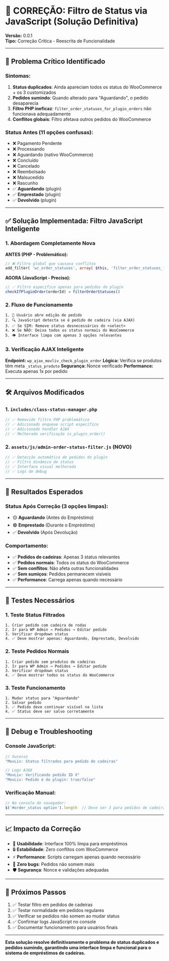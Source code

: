 # 🔧 CORREÇÃO: Filtro de Status via JavaScript (Solução Definitiva)

**Versão:** 0.0.1  
**Tipo:** Correção Crítica - Reescrita de Funcionalidade  

---

## 🚨 **Problema Crítico Identificado**

### **Sintomas:**
1. **Status duplicados**: Ainda apareciam todos os status do WooCommerce + os 3 customizados
2. **Pedidos sumindo**: Quando alterado para "Aguardando", o pedido desaparecia
3. **Filtro PHP ineficaz**: `filter_order_statuses_for_plugin_orders` não funcionava adequadamente
4. **Conflitos globais**: Filtro afetava outros pedidos do WooCommerce

### **Status Antes (11 opções confusas):**
- ❌ Pagamento Pendente
- ❌ Processando  
- ❌ Aguardando (nativo WooCommerce)
- ❌ Concluído
- ❌ Cancelado
- ❌ Reembolsado
- ❌ Malsucedido
- ❌ Rascunho
- ✅ **Aguardando** (plugin)
- ✅ **Emprestado** (plugin)
- ✅ **Devolvido** (plugin)

---

## ✅ **Solução Implementada: Filtro JavaScript Inteligente**

### **1. Abordagem Completamente Nova**

**ANTES (PHP - Problemático):**
```php
// ❌ Filtro global que causava conflitos
add_filter( 'wc_order_statuses', array( $this, 'filter_order_statuses_for_plugin_orders' ), 20 );
```

**AGORA (JavaScript - Preciso):**
```javascript
// ✅ Filtro específico apenas para pedidos do plugin
checkIfPluginOrder(orderId) → filterOrderStatuses()
```

### **2. Fluxo de Funcionamento**

```
1. 📄 Usuário abre edição de pedido
2. 🔍 JavaScript detecta se é pedido de cadeira (via AJAX)
3. ✅ Se SIM: Remove status desnecessários do <select>
4. ❌ Se NÃO: Deixa todos os status normais do WooCommerce
5. 👁️ Interface limpa com apenas 3 opções relevantes
```

### **3. Verificação AJAX Inteligente**

**Endpoint:** `wp_ajax_movliv_check_plugin_order`
**Lógica:** Verifica se produtos têm meta `_status_produto`
**Segurança:** Nonce verificado
**Performance:** Executa apenas 1x por pedido

---

## 🛠️ **Arquivos Modificados**

### **1. `includes/class-status-manager.php`**
```php
// ✅ Removido filtro PHP problemático
// ✅ Adicionado enqueue script específico
// ✅ Adicionado handler AJAX
// ✅ Melhorada verificação is_plugin_order()
```

### **2. `assets/js/admin-order-status-filter.js` (NOVO)**
```javascript
// ✅ Detecção automática de pedidos do plugin
// ✅ Filtro dinâmico de status
// ✅ Interface visual melhorada
// ✅ Logs de debug
```

---

## 🎯 **Resultados Esperados**

### **Status Após Correção (3 opções limpas):**
- 🟡 **Aguardando** (Antes do Empréstimo)
- 🟢 **Emprestado** (Durante o Empréstimo)  
- ✅ **Devolvido** (Após Devolução)

### **Comportamento:**
- ✅ **Pedidos de cadeiras**: Apenas 3 status relevantes
- ✅ **Pedidos normais**: Todos os status do WooCommerce
- ✅ **Sem conflitos**: Não afeta outras funcionalidades
- ✅ **Sem sumiços**: Pedidos permanecem visíveis
- ✅ **Performance**: Carrega apenas quando necessário

---

## 🧪 **Testes Necessários**

### **1. Teste Status Filtrados**
```
1. Criar pedido com cadeira de rodas
2. Ir para WP Admin → Pedidos → Editar pedido
3. Verificar dropdown status
4. ✅ Deve mostrar apenas: Aguardando, Emprestado, Devolvido
```

### **2. Teste Pedidos Normais**
```
1. Criar pedido sem produtos de cadeiras  
2. Ir para WP Admin → Pedidos → Editar pedido
3. Verificar dropdown status
4. ✅ Deve mostrar todos os status do WooCommerce
```

### **3. Teste Funcionamento**
```
1. Mudar status para "Aguardando"
2. Salvar pedido
3. ✅ Pedido deve continuar visível na lista
4. ✅ Status deve ser salvo corretamente
```

---

## 🔧 **Debug e Troubleshooting**

### **Console JavaScript:**
```javascript
// Sucesso
"MovLiv: Status filtrados para pedido de cadeiras"

// Logs AJAX
"MovLiv: Verificando pedido ID X"
"MovLiv: Pedido é do plugin: true/false"
```

### **Verificação Manual:**
```javascript
// No console do navegador:
$('#order_status option').length  // Deve ser 3 para pedidos de cadeiras
```

---

## 📈 **Impacto da Correção**

- 🎯 **Usabilidade**: Interface 100% limpa para empréstimos
- 🔒 **Estabilidade**: Zero conflitos com WooCommerce
- ⚡ **Performance**: Scripts carregam apenas quando necessário  
- 🐛 **Zero bugs**: Pedidos não somem mais
- 🛡️ **Segurança**: Nonce e validações adequadas

---

## 📝 **Próximos Passos**

1. ✅ Testar filtro em pedidos de cadeiras
2. ✅ Testar normalidade em pedidos regulares  
3. ✅ Verificar se pedidos não somem ao mudar status
4. ✅ Confirmar logs JavaScript no console
5. ✅ Documentar funcionamento para usuários finais

---

**Esta solução resolve definitivamente o problema de status duplicados e pedidos sumindo, garantindo uma interface limpa e funcional para o sistema de empréstimos de cadeiras.** 

